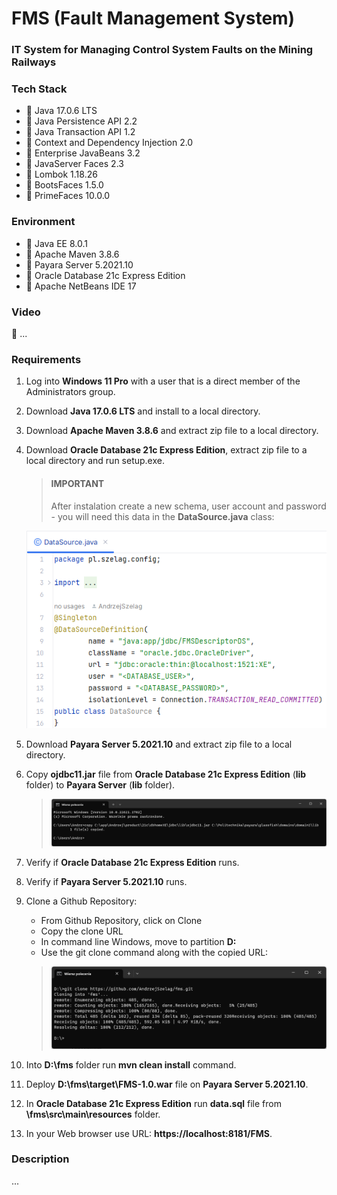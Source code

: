 # FMS (Fault Management System)
### IT System for Managing Control System Faults on the Mining Railways

### Tech Stack
* 🔶 Java 17.0.6 LTS
* 🔶 Java Persistence API 2.2
* 🔶 Java Transaction API 1.2
* 🔶 Context and Dependency Injection 2.0
* 🔶 Enterprise JavaBeans 3.2
* 🔶 JavaServer Faces 2.3
* 🔶 Lombok 1.18.26
* 🔶 BootsFaces 1.5.0
* 🔶 PrimeFaces 10.0.0


### Environment
* 🔶 Java EE 8.0.1
* 🔶 Apache Maven 3.8.6
* 🔶 Payara Server 5.2021.10
* 🔶 Oracle Database 21c Express Edition
* 🔶 Apache NetBeans IDE 17


### Video

🚀 ... 


### Requirements

1. Log into __Windows 11 Pro__ with a user that is a direct member of the Administrators group.
2. Download __Java 17.0.6 LTS__ and install to a local directory.
3. Download __Apache Maven 3.8.6__ and extract zip file to a local directory.
4. Download __Oracle Database 21c Express Edition__, extract zip file to a local directory and run setup.exe. 

    > #### IMPORTANT
    > After instalation create a new schema, user account and password - you will need this data in the __DataSource.java__ class:

    ![DataSource.java](DataSource.png)

6. Download __Payara Server 5.2021.10__ and extract zip file to a local directory.
7. Copy __ojdbc11.jar__ file from __Oracle Database 21c Express Edition__ (__lib__ folder) to __Payara Server__ (__lib__ folder).

    > ![cmd1.png](cmd1.png)

7. Verify if __Oracle Database 21c Express Edition__ runs.
8. Verify if __Payara Server 5.2021.10__ runs.
9. Clone a Github Repository:
   * From Github Repository, click on Clone
   * Copy the clone URL
   * In command line Windows, move to partition __D:__ 
   * Use the git clone command along with the copied URL:
 
    > ![cmd2.java](cmd2.png)

11. Into __D:\fms__ folder run __mvn clean install__ command.
12. Deploy __D:\fms\target\FMS-1.0.war__ file on __Payara Server 5.2021.10__.
13. In __Oracle Database 21c Express Edition__ run __data.sql__ file from __\fms\src\main\resources__ folder.
14. In your Web browser use URL: __https://localhost:8181/FMS__.

### Description

...
